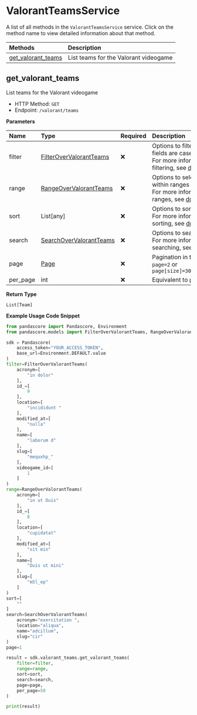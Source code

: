 # ValorantTeamsService

A list of all methods in the `ValorantTeamsService` service. Click on the method name to view detailed information about that method.

| Methods                                   | Description                           |
| :---------------------------------------- | :------------------------------------ |
| [get_valorant_teams](#get_valorant_teams) | List teams for the Valorant videogame |

## get_valorant_teams

List teams for the Valorant videogame

- HTTP Method: `GET`
- Endpoint: `/valorant/teams`

**Parameters**

| Name     | Type                                                            | Required | Description                                                                                                                                         |
| :------- | :-------------------------------------------------------------- | :------- | :-------------------------------------------------------------------------------------------------------------------------------------------------- |
| filter   | [FilterOverValorantTeams](../models/FilterOverValorantTeams.md) | ❌       | Options to filter results. String fields are case sensitive <br/>For more information on filtering, see [docs](/docs/filtering-and-sorting#filter). |
| range    | [RangeOverValorantTeams](../models/RangeOverValorantTeams.md)   | ❌       | Options to select results within ranges <br/>For more information on ranges, see [docs](/docs/filtering-and-sorting#range).                         |
| sort     | List[any]                                                       | ❌       | Options to sort results <br/>For more information on sorting, see [docs](/docs/filtering-and-sorting#sort).                                         |
| search   | [SearchOverValorantTeams](../models/SearchOverValorantTeams.md) | ❌       | Options to search results <br/>For more information on searching, see [docs](/docs/filtering-and-sorting#search).                                   |
| page     | [Page](../models/Page.md)                                       | ❌       | Pagination in the form of `page=2` or `page[size]=30&page[number]=2`                                                                                |
| per_page | int                                                             | ❌       | Equivalent to `page[size]`                                                                                                                          |

**Return Type**

`List[Team]`

**Example Usage Code Snippet**

```python
from pandascore import Pandascore, Environment
from pandascore.models import FilterOverValorantTeams, RangeOverValorantTeams, SearchOverValorantTeams

sdk = Pandascore(
    access_token="YOUR_ACCESS_TOKEN",
    base_url=Environment.DEFAULT.value
)
filter=FilterOverValorantTeams(
    acronym=[
        "in dolor"
    ],
    id_=[
        9
    ],
    location=[
        "incididunt "
    ],
    modified_at=[
        "nulla"
    ],
    name=[
        "laborum d"
    ],
    slug=[
        "mequxhp_"
    ],
    videogame_id=[
        1
    ]
)
range=RangeOverValorantTeams(
    acronym=[
        "in ut Duis"
    ],
    id_=[
        8
    ],
    location=[
        "cupidatat"
    ],
    modified_at=[
        "sit min"
    ],
    name=[
        "Duis ut mini"
    ],
    slug=[
        "m5l_ep"
    ]
)
sort=[
    ""
]
search=SearchOverValorantTeams(
    acronym="exercitation ",
    location="aliqua",
    name="adcillum",
    slug="cir"
)
page=1

result = sdk.valorant_teams.get_valorant_teams(
    filter=filter,
    range=range,
    sort=sort,
    search=search,
    page=page,
    per_page=50
)

print(result)
```
